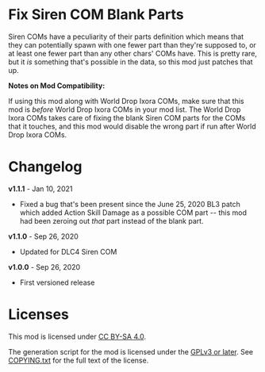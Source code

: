 Fix Siren COM Blank Parts
=========================

Siren COMs have a peculiarity of their parts definition which means
that they can potentially spawn with one fewer part than they're
supposed to, or at least one fewer part than any other chars'
COMs have.  This is pretty rare, but it *is* something that's possible
in the data, so this mod just patches that up.

**Notes on Mod Compatibility:**

If using this mod along with World Drop Ixora COMs, make sure that this
mod is *before* World Drop Ixora COMs in your mod list.  The World Drop
Ixora COMs takes care of fixing the blank Siren COM parts for the COMs
that it touches, and this mod would disable the wrong part if run after
World Drop Ixora COMs.

Changelog
=========

**v1.1.1** - Jan 10, 2021
 * Fixed a bug that's been present since the June 25, 2020 BL3 patch
   which added Action Skill Damage as a possible COM part -- this mod
   had been zeroing out *that* part instead of the blank part.

**v1.1.0** - Sep 26, 2020
 * Updated for DLC4 Siren COM

**v1.0.0** - Sep 26, 2020
 * First versioned release
 
Licenses
========

This mod is licensed under [CC BY-SA 4.0](https://creativecommons.org/licenses/by-sa/4.0/).

The generation script for the mod is licensed under the
[GPLv3 or later](https://www.gnu.org/licenses/quick-guide-gplv3.html).
See [COPYING.txt](../../COPYING.txt) for the full text of the license.

